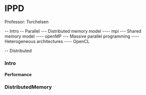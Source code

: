 # IPPD

Professor: Torchelsen

-- Intro
-- Parallel
--- Distributed memory model
---- mpi
--- Shared memory model
---- openMP
--- Massive parallel programming
---- Heterogeneous architectures
---- OpenCL

-- Distributed

### Intro
#### Performance
### DistributedMemory
